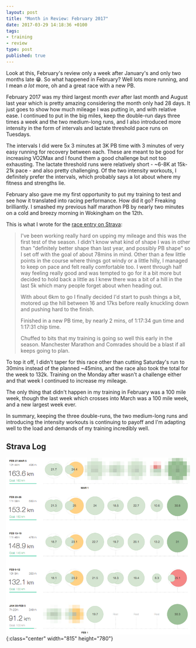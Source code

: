 ```yaml
---
layout: post
title: "Month in Review: February 2017"
date: 2017-03-29 14:18:36 +0100
tags:
- training
- review
type: post
published: true
---
```


Look at this, February's review only a week after January's and only two months late 😁. So what happened in February? Well lots more running, and I mean _a lot_ more, oh and a great race with a new PB.

February 2017 was my third largest month _ever_ after last month and August last year which is pretty amazing considering the month only had 28 days. It just goes to show how much mileage I was putting in, and with relative ease. I continued to put in the big miles, keep the double-run days three times a week and the two medium-long runs, and I also introduced more intensity in the form of intervals and lactate threshold pace runs on Tuesdays.

The intervals I did were 5x 3 minutes at 3K PB time with 3 minutes of very easy running for recovery between each. These are meant to be good for increasing VO2Max and I found them a good challenge but not too exhausting. The lactate threshold runs were relatively short - ~6-8K at 15k-21k pace - and also pretty challenging. Of the two intensity workouts, I definitely prefer the intervals, which probably says a lot about where my fitness and strengths lie.

February also gave me my first opportunity to put my training to test and see how it translated into racing performance. How did it go? Freaking brilliantly. I smashed my previous half marathon PB by nearly two minutes on a cold and breezy morning in Wokingham on the 12th.

This is what I wrote for the [race entry on Strava](https://www.strava.com/activities/863756042/overview):

> I've been working really hard on upping my mileage and this was the first test of the season. I didn't know what kind of shape I was in other than "definitely better shape than last year, and possibly PB shape" so I set off with the goal of about 78mins in mind. Other than a few little points in the course where things got windy or a little hilly, I managed to keep on pace and felt really comfortable too. I went through half way feeling really good and was tempted to go for it a bit more but decided to hold back a little as I knew there was a bit of a hill in the last 5k which many people forget about when heading out.
>
> With about 6km to go I finally decided I'd start to push things a bit, motored up the hill between 16 and 17ks before really knuckling down and pushing hard to the finish.
>
> Finished in a new PB time, by nearly 2 mins, of 1:17:34 gun time and 1:17:31 chip time.
>
> Chuffed to bits that my training is going so well this early in the season. Manchester Marathon and Comrades should be a blast if all keeps going to plan.

To top it off, I didn't taper for this race other than cutting Saturday's run to 30mins instead of the planned ~45mins, and the race also took the total for the week to 132k. Training on the Monday after wasn't a challenge either and that week I continued to increase my mileage.

The only thing that didn't happen in my training in February was a 100 mile week, though the last week which crosses into March was a 100 mile week, and a new largest week ever.

In summary, keeping the three double-runs, the two medium-long runs and introducing the intensity workouts is continuing to payoff and I'm adapting well to the load and demands of my training incredibly well.

## Strava Log

![Strava log: February](/assets/mir-feb-2017.png){:class="center" width="815" height="780"}
